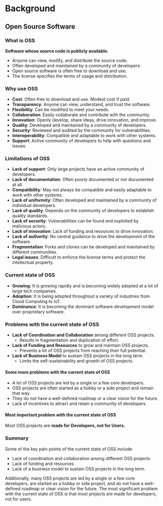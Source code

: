 # Background

## Open Source Software

### What is OSS

**Software whose source code is publicly available.**

- Anyone can view, modify, and distribute the source code.
- Often developed and maintained by a community of developers.
- Open source software is often free to download and use.
- The license specifies the terms of usage and distribution.

### Why use OSS

- **Cost**: Often free to download and use. Modest cost if paid.
- **Transparency**: Anyone can view, understand, and trust the software.
- **Flexibility**: Can be modified to meet your needs.
- **Collaboration**: Easily collaborate and contribute with the community.
- **Innovation**: Openly develop, share ideas, drive innovation, and improve.
- **Quality**: Developed and maintained by a community of developers.
- **Security**: Reviewed and audited by the community for vulnerabilities.
- **Interoperability**: Compatible and adaptable to work with other systems.
- **Support**: Active community of developers to help with questions and issues.

### Limitations of OSS

- **Lack of support**: Only large projects have an active community of developers.
- **Lack of documentation**: Often poorly documented or not documented at all.
- **Compatibility**: May not always be compatible and easily adaptable to work with other systems.
- **Lack of uniformity**: Often developed and maintained by a community of individual developers.
- **Lack of quality**: Depends on the community of developers to establish quality standards.
- **Lack of security**: Vulnerabilities can be found and exploited by malicious actors.
- **Lack of innovation**: Lack of funding and resources to drive innovation.
- **Lack of authority**: No central guidance to drive the development of the software.
- **Fragmentation**: Forks and clones can be developed and maintained by different communities.
- **Legal issues**: Difficult to enforce the license terms and protect the intellectual property.

### Current state of OSS

- **Growing**: It is growing rapidly and is becoming widely adopted at a lot of large tech companies.
- **Adoption**: It is being adopted throughout a variety of industries from Cloud Computing to IoT.
- **Dominance**: It is becoming the dominant software development model over proprietary software.

### Problems with the current state of OSS

- **Lack of Coordination and Collaboration** among different OSS projects.
  - Results in fragmentation and duplication of effort.
- **Lack of Funding and Resources** to grow and maintain OSS projects.
  - Prevents a lot of OSS projects from reaching their full potential.
- **Lack of Business Model** to sustain OSS projects in the long term.
  - Limits the self-sustainability and growth of OSS projects.

#### Some more problems with the current state of OSS

- A lot of OSS projects are led by a single or a few core developers.
- OSS projects are often started as a hobby or a side project and remain that way.
- They do not have a well-defined roadmap or a clear vision for the future.
- Lack of incentives to attract and retain a community of developers.

#### Most important problem with the current state of OSS

Most OSS projects are **made for Developers, not for Users.**

### Summary

Some of the key pain points of the current state of OSS include:
- Lack of coordination and collaboration among different OSS projects
- Lack of funding and resources
- Lack of a business model to sustain OSS projects in the long term. 

Additionally, many OSS projects are led by a single or a few core developers, are started as a hobby or side project, and do not have a well-defined roadmap or clear vision for the future.
The most significant problem with the current state of OSS is that most projects are made for developers, not for users.
